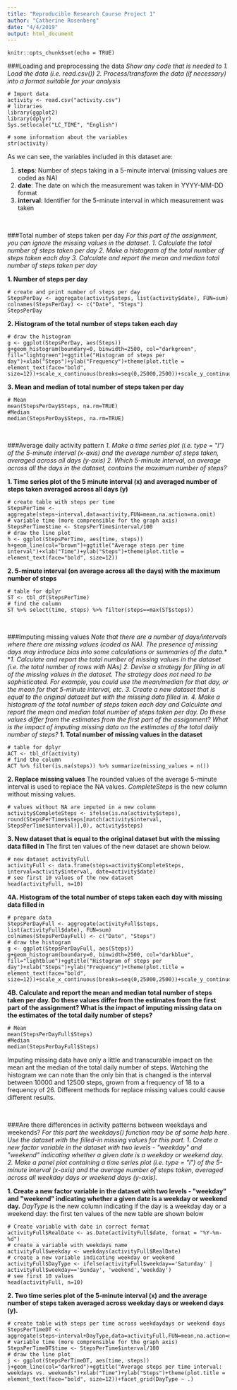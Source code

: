 ```yaml
---
title: "Reproducible Research Course Project 1"
author: "Catherine Rosenberg"
date: "4/4/2019"
output: html_document
---
```


```{r setup, include=FALSE}
knitr::opts_chunk$set(echo = TRUE)
```

###Loading and preprocessing the data
*Show any code that is needed to* 
*1. Load the data (i.e. read.csv())* 
*2. Process/transform the data (if necessary) into a format suitable for your analysis* 

```{r, echo=TRUE, message=FALSE, warning=FALSE}
# Import data
activity <- read.csv("activity.csv")
# libraries
library(ggplot2)
library(dplyr)
Sys.setlocale("LC_TIME", "English")
```
```{r, echo=TRUE}
# some information about the variables
str(activity)
```

As we can see, the variables included in this dataset are: 
1. **steps**: Number of steps taking in a 5-minute interval (missing values are coded as NA) 
2. **date**: The date on which the measurement was taken in YYYY-MM-DD format 
3. **interval**: Identifier for the 5-minute interval in which measurement was taken 

<br>
  
###Total number of steps taken per day
*For this part of the assignment, you can ignore the missing values in the dataset.* 
*1. Calculate the total number of steps taken per day* 
*2. Make a histogram of the total number of steps taken each day* 
*3. Calculate and report the mean and median total number of steps taken per day* 

**1. Number of steps per day**

```{r echo=TRUE}
# create and print number of steps per day
StepsPerDay <- aggregate(activity$steps, list(activity$date), FUN=sum)
colnames(StepsPerDay) <- c("Date", "Steps")
StepsPerDay
```


**2. Histogram of the total number of steps taken each day**

```{r histogram1, echo=TRUE, fig.width=10, warning=FALSE}
# draw the histogram
g <- ggplot(StepsPerDay, aes(Steps))
g+geom_histogram(boundary=0, binwidth=2500, col="darkgreen", fill="lightgreen")+ggtitle("Histogram of steps per day")+xlab("Steps")+ylab("Frequency")+theme(plot.title = element_text(face="bold", size=12))+scale_x_continuous(breaks=seq(0,25000,2500))+scale_y_continuous(breaks=seq(0,18,2))
```


**3. Mean and median of total number of steps taken per day**

```{r echo=TRUE}
# Mean
mean(StepsPerDay$Steps, na.rm=TRUE)
#Median
median(StepsPerDay$Steps, na.rm=TRUE)
```

<br>

###Average daily activity pattern
*1. Make a time series plot (i.e. type = "l") of the 5-minute interval (x-axis) and the average number of steps taken, averaged across all days (y-axis)* 
*2. Which 5-minute interval, on average across all the days in the dataset, contains the maximum number of steps?* 

**1. Time series plot of the 5 minute interval (x) and averaged number of steps taken averaged across all days (y)**

```{r timeplot1, echo=TRUE, fig.width=10, warning=FALSE}
# create table with steps per time
StepsPerTime <- aggregate(steps~interval,data=activity,FUN=mean,na.action=na.omit)
# variable time (more comprensible for the graph axis)
StepsPerTime$time <- StepsPerTime$interval/100
# draw the line plot
h <- ggplot(StepsPerTime, aes(time, steps))
h+geom_line(col="brown")+ggtitle("Average steps per time interval")+xlab("Time")+ylab("Steps")+theme(plot.title = element_text(face="bold", size=12))
```

**2. 5-minute interval (on average across all the days) with the maximum number of steps**

```{r echo=TRUE, fig.width=10, warning=FALSE}
# table for dplyr
ST <- tbl_df(StepsPerTime)
# find the column
ST %>% select(time, steps) %>% filter(steps==max(ST$steps))
```

<br>
  
###Imputing missing values
*Note that there are a number of days/intervals where there are missing values (coded as NA). The presence of missing days may introduce bias into some calculations or summaries of the data.** 
**1. Calculate and report the total number of missing values in the dataset (i.e. the total number of rows with NAs)* 
*2. Devise a strategy for filling in all of the missing values in the dataset. The strategy does not need to be sophisticated. For example, you could use the mean/median for that day, or the mean for that 5-minute interval, etc.* 
*3. Create a new dataset that is equal to the original dataset but with the missing data filled in.* 
*4. Make a histogram of the total number of steps taken each day and Calculate and report the mean and median total number of steps taken per day. Do these values differ from the estimates from the first part of the assignment? What is the impact of imputing missing data on the estimates of the total daily number of steps?* 
**1. Total number of missing values in the dataset**

```{r echo=TRUE}
# table for dplyr
ACT <- tbl_df(activity)
# find the column
ACT %>% filter(is.na(steps)) %>% summarize(missing_values = n())
```

**2. Replace missing values** 
The rounded values of the average 5-minute interval is used to replace the NA values. 
*CompleteSteps* is the new column without missing values.

```{r echo=TRUE}
# values without NA are imputed in a new column
activity$CompleteSteps <- ifelse(is.na(activity$steps), round(StepsPerTime$steps[match(activity$interval, StepsPerTime$interval)],0), activity$steps)
```

**3. New dataset that is equal to the original dataset but with the missing data filled in** 
The first ten values of the new dataset are shown below. 

```{r echo=TRUE}
# new dataset activityFull
activityFull <- data.frame(steps=activity$CompleteSteps, interval=activity$interval, date=activity$date)
# see first 10 values of the new dataset
head(activityFull, n=10)
```

**4A. Histogram of the total number of steps taken each day with missing data filled in** 

```{r histogram2, echo=TRUE, fig.width=10, warning=FALSE}
# prepare data
StepsPerDayFull <- aggregate(activityFull$steps, list(activityFull$date), FUN=sum)
colnames(StepsPerDayFull) <- c("Date", "Steps")
# draw the histogram
g <- ggplot(StepsPerDayFull, aes(Steps))
g+geom_histogram(boundary=0, binwidth=2500, col="darkblue", fill="lightblue")+ggtitle("Histogram of steps per day")+xlab("Steps")+ylab("Frequency")+theme(plot.title = element_text(face="bold", size=12))+scale_x_continuous(breaks=seq(0,25000,2500))+scale_y_continuous(breaks=seq(0,26,2))
```

**4B. Calculate and report the mean and median total number of steps taken per day. Do these values differ from the estimates from the first part of the assignment? What is the impact of imputing missing data on the estimates of the total daily number of steps?** 

```{r echo=TRUE}
# Mean
mean(StepsPerDayFull$Steps)
#Median
median(StepsPerDayFull$Steps)
```

Imputing missing data have only a little and transcurable impact on the mean ant the median of the total daily number of steps.
Watching the histogram we can note than the only bin that is changed is the interval between 10000 and 12500 steps, grown from a frequency of 18 to a frequency of 26.
Different methods for replace missing values could cause different results.

<br>

###Are there differences in activity patterns between weekdays and weekends?
*For this part the weekdays() function may be of some help here. Use the dataset with the filled-in missing values for this part.* 
*1. Create a new factor variable in the dataset with two levels - "weekday" and "weekend" indicating whether a given date is a weekday or weekend day.* 
*2. Make a panel plot containing a time series plot (i.e. type = "l") of the 5-minute interval (x-axis) and the average number of steps taken, averaged across all weekday days or weekend days (y-axis).* 

**1. Create a new factor variable in the dataset with two levels - "weekday" and "weekend" indicating whether a given date is a weekday or weekend day.** 
*DayType* is the new column indicating if the day is a weekday day or a weekend day: the first ten values of the new table are shown below

```{r echo=TRUE}
# Create variable with date in correct format
activityFull$RealDate <- as.Date(activityFull$date, format = "%Y-%m-%d")
# create a variable with weekdays name
activityFull$weekday <- weekdays(activityFull$RealDate)
# create a new variable indicating weekday or weekend
activityFull$DayType <- ifelse(activityFull$weekday=='Saturday' | activityFull$weekday=='Sunday', 'weekend','weekday')
# see first 10 values
head(activityFull, n=10)
```

**2. Two time series plot of the 5-minute interval (x) and the average number of steps taken averaged across weekday days or weekend days (y).** 

```{r timeplot2, echo=TRUE, fig.width=10, warning=FALSE}
# create table with steps per time across weekdaydays or weekend days
StepsPerTimeDT <- aggregate(steps~interval+DayType,data=activityFull,FUN=mean,na.action=na.omit)
# variable time (more comprensible for the graph axis)
StepsPerTimeDT$time <- StepsPerTime$interval/100
# draw the line plot
j <- ggplot(StepsPerTimeDT, aes(time, steps))
j+geom_line(col="darkred")+ggtitle("Average steps per time interval: weekdays vs. weekends")+xlab("Time")+ylab("Steps")+theme(plot.title = element_text(face="bold", size=12))+facet_grid(DayType ~ .)
```
